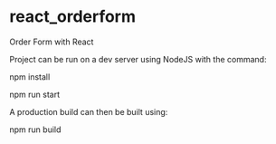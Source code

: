 # react_orderform
Order Form with React


Project can be run on a dev server using NodeJS with the command: 

npm install

npm run start


A production build can then be built using:

npm run build
